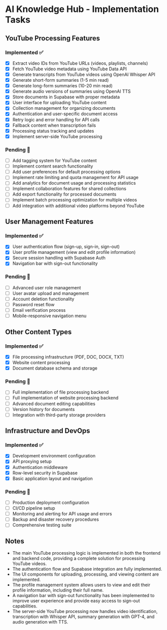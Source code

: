 # AI Knowledge Hub - Implementation Tasks

## YouTube Processing Features

### Implemented ✅
- [x] Extract video IDs from YouTube URLs (videos, playlists, channels)
- [x] Fetch YouTube video metadata using YouTube Data API
- [x] Generate transcripts from YouTube videos using OpenAI Whisper API
- [x] Generate short-form summaries (1-5 min read)
- [x] Generate long-form summaries (10-20 min read)
- [x] Generate audio versions of summaries using OpenAI TTS
- [x] Store documents in Supabase with proper metadata
- [x] User interface for uploading YouTube content
- [x] Collection management for organizing documents
- [x] Authentication and user-specific document access
- [x] Retry logic and error handling for API calls
- [x] Fallback content when transcription fails
- [x] Processing status tracking and updates
- [x] Implement server-side YouTube processing

### Pending 🔄
- [ ] Add tagging system for YouTube content
- [ ] Implement content search functionality
- [ ] Add user preferences for default processing options
- [ ] Implement rate limiting and quota management for API usage
- [ ] Add analytics for document usage and processing statistics
- [ ] Implement collaboration features for shared collections
- [ ] Add export functionality for processed documents
- [ ] Implement batch processing optimization for multiple videos
- [ ] Add integration with additional video platforms beyond YouTube

## User Management Features

### Implemented ✅
- [x] User authentication flow (sign-up, sign-in, sign-out)
- [x] User profile management (view and edit profile information)
- [x] Secure session handling with Supabase Auth
- [x] Navigation bar with sign-out functionality

### Pending 🔄
- [ ] Advanced user role management
- [ ] User avatar upload and management
- [ ] Account deletion functionality
- [ ] Password reset flow
- [ ] Email verification process
- [ ] Mobile-responsive navigation menu

## Other Content Types

### Implemented ✅
- [x] File processing infrastructure (PDF, DOC, DOCX, TXT)
- [x] Website content processing
- [x] Document database schema and storage

### Pending 🔄
- [ ] Full implementation of file processing backend
- [ ] Full implementation of website processing backend
- [ ] Advanced document editing capabilities
- [ ] Version history for documents
- [ ] Integration with third-party storage providers

## Infrastructure and DevOps

### Implemented ✅
- [x] Development environment configuration
- [x] API proxying setup
- [x] Authentication middleware
- [x] Row-level security in Supabase
- [x] Basic application layout and navigation

### Pending 🔄
- [ ] Production deployment configuration
- [ ] CI/CD pipeline setup
- [ ] Monitoring and alerting for API usage and errors
- [ ] Backup and disaster recovery procedures
- [ ] Comprehensive testing suite

## Notes

- The main YouTube processing logic is implemented in both the frontend and backend code, providing a complete solution for processing YouTube videos.
- The authentication flow and Supabase integration are fully implemented.
- The UI components for uploading, processing, and viewing content are implemented.
- The profile management system allows users to view and edit their profile information, including their full name.
- A navigation bar with sign-out functionality has been implemented to improve user experience and provide easy access to sign-out capabilities.
- The server-side YouTube processing now handles video identification, transcription with Whisper API, summary generation with GPT-4, and audio generation with TTS. 